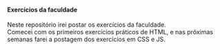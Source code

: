 #### Exercícios da faculdade
Neste repositório irei postar os exercícios da faculdade.<br>
Comecei com os primeiros exercícios práticos de HTML, e nas próximas semanas farei a postagem dos exercícios em CSS e JS.
